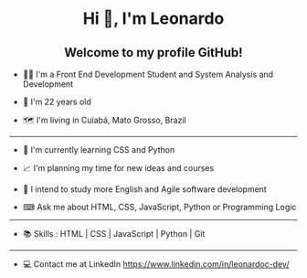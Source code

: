<!--
**loc-dev/loc-dev** is a ✨ _special_ ✨ repository because its `README.md` (this file) appears on your GitHub profile.

Here are some ideas to get you started:

- 🔭 I’m currently working on ...
- 🌱 I’m currently learning ...
- 👯 I’m looking to collaborate on ...
- 🤔 I’m looking for help with ...
- 💬 Ask me about ...
- 📫 How to reach me: ...
- 😄 Pronouns: ...
- ⚡ Fun fact: ...
-->

<h1 align="center">Hi 🖖, I'm Leonardo</h1>
<h2 align="center">Welcome to my profile GitHub!</h2>

- 🙋‍♂️ I'm a Front End Development Student and System Analysis and Development

- 📅 I'm 22 years old

- 🗺 I'm living in Cuiabá, Mato Grosso, Brazil
___

- 📖 I'm currently learning CSS and Python

- 📈 I'm planning my time for new ideas and courses

- 📝 I intend to study more English and Agile software development

- ⌨ Ask me about HTML, CSS, JavaScript, Python or Programming Logic
___

- 📚 Skills : HTML | CSS | JavaScript | Python | Git
___

- 💻 Contact me at LinkedIn https://www.linkedin.com/in/leonardoc-dev/
